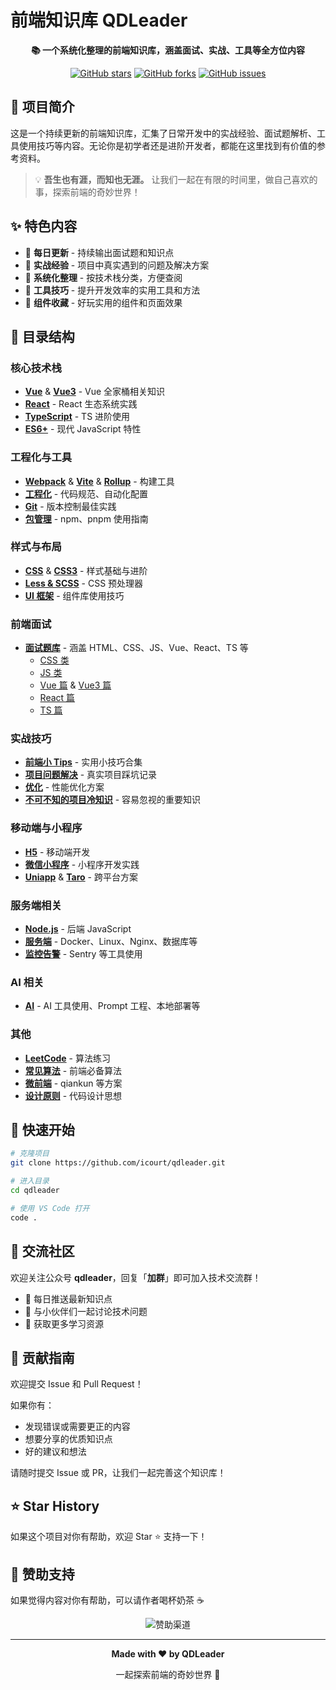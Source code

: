 # 前端知识库 QDLeader

<div align="center">

**📚 一个系统化整理的前端知识库，涵盖面试、实战、工具等全方位内容**

[![GitHub stars](https://img.shields.io/github/stars/icourt/qdleader?style=flat-square)](https://github.com/icourt/qdleader/stargazers)
[![GitHub forks](https://img.shields.io/github/forks/icourt/qdleader?style=flat-square)](https://github.com/icourt/qdleader/network)
[![GitHub issues](https://img.shields.io/github/issues/icourt/qdleader?style=flat-square)](https://github.com/icourt/qdleader/issues)

</div>

## 📖 项目简介

这是一个持续更新的前端知识库，汇集了日常开发中的实战经验、面试题解析、工具使用技巧等内容。无论你是初学者还是进阶开发者，都能在这里找到有价值的参考资料。

> 💡 **吾生也有涯，而知也无涯。** 让我们一起在有限的时间里，做自己喜欢的事，探索前端的奇妙世界！

## ✨ 特色内容

- 📝 **每日更新** - 持续输出面试题和知识点
- 💼 **实战经验** - 项目中真实遇到的问题及解决方案
- 🎯 **系统化整理** - 按技术栈分类，方便查阅
- 🔧 **工具技巧** - 提升开发效率的实用工具和方法
- 🎨 **组件收藏** - 好玩实用的组件和页面效果

## 📂 目录结构

### 核心技术栈
- **[Vue](./vue/)** & **[Vue3](./vue3/)** - Vue 全家桶相关知识
- **[React](./react/)** - React 生态系统实践
- **[TypeScript](./Typescript/)** - TS 进阶使用
- **[ES6+](./es6/)** - 现代 JavaScript 特性

### 工程化与工具
- **[Webpack](./webpack/)** & **[Vite](./vite/)** & **[Rollup](./rollup/)** - 构建工具
- **[工程化](./工程化/)** - 代码规范、自动化配置
- **[Git](./git/)** - 版本控制最佳实践
- **[包管理](./包管理/)** - npm、pnpm 使用指南

### 样式与布局
- **[CSS](./css/)** & **[CSS3](./css3/)** - 样式基础与进阶
- **[Less & SCSS](./less&scss/)** - CSS 预处理器
- **[UI 框架](./UI框架/)** - 组件库使用技巧

### 前端面试
- **[面试题库](./前端面试/)** - 涵盖 HTML、CSS、JS、Vue、React、TS 等
  - [CSS 类](./前端面试/css类/)
  - [JS 类](./前端面试/js类/)
  - [Vue 篇](./前端面试/vue篇/) & [Vue3 篇](./前端面试/vue3篇/)
  - [React 篇](./前端面试/react篇/)
  - [TS 篇](./前端面试/TS篇/)

### 实战技巧
- **[前端小 Tips](./前端小tip/)** - 实用小技巧合集
- **[项目问题解决](./项目中遇到的问题/)** - 真实项目踩坑记录
- **[优化](./优化/)** - 性能优化方案
- **[不可不知的项目冷知识](./不可不知的项目冷知识/)** - 容易忽视的重要知识

### 移动端与小程序
- **[H5](./h5/)** - 移动端开发
- **[微信小程序](./微信小程序/)** - 小程序开发实践
- **[Uniapp](./uniapp/)** & **[Taro](./taro/)** - 跨平台方案

### 服务端相关
- **[Node.js](./node/)** - 后端 JavaScript
- **[服务端](./服务端/)** - Docker、Linux、Nginx、数据库等
- **[监控告警](./监控告警/)** - Sentry 等工具使用

### AI 相关
- **[AI](./ai/)** - AI 工具使用、Prompt 工程、本地部署等

### 其他
- **[LeetCode](./leetCode/)** - 算法练习
- **[常见算法](./常见算法/)** - 前端必备算法
- **[微前端](./微前端/)** - qiankun 等方案
- **[设计原则](./设计原则/)** - 代码设计思想

## 🚀 快速开始

```bash
# 克隆项目
git clone https://github.com/icourt/qdleader.git

# 进入目录
cd qdleader

# 使用 VS Code 打开
code .
```

## 💬 交流社区

欢迎关注公众号 **qdleader**，回复「**加群**」即可加入技术交流群！

- 📱 每日推送最新知识点
- 👥 与小伙伴们一起讨论技术问题
- 🎯 获取更多学习资源

## 🤝 贡献指南

欢迎提交 Issue 和 Pull Request！

如果你有：
- 发现错误或需要更正的内容
- 想要分享的优质知识点
- 好的建议和想法

请随时提交 Issue 或 PR，让我们一起完善这个知识库！

## ⭐ Star History

如果这个项目对你有帮助，欢迎 Star ⭐ 支持一下！

## 💖 赞助支持

如果觉得内容对你有帮助，可以请作者喝杯奶茶 ☕

<div align="center">

![赞助渠道](./image/pay1.jpeg)

</div>

---

<div align="center">

**Made with ❤️ by QDLeader**

一起探索前端的奇妙世界 🌟

</div>
